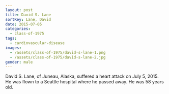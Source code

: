 ```yaml
---
layout: post
title: David S. Lane
sortKey: Lane, David
date: 2015-07-05
categories:
  - class-of-1975
tags:
  - cardiovascular-disease
images:
  - /assets/class-of-1975/david-s-lane-1.png
  - /assets/class-of-1975/david-s-lane-2.jpg
gender: male
---
```


David S. Lane, of Juneau, Alaska, suffered a heart attack on July 5, 2015. He was flown to a Seattle hospital where he passed away. He was 58 years old.
